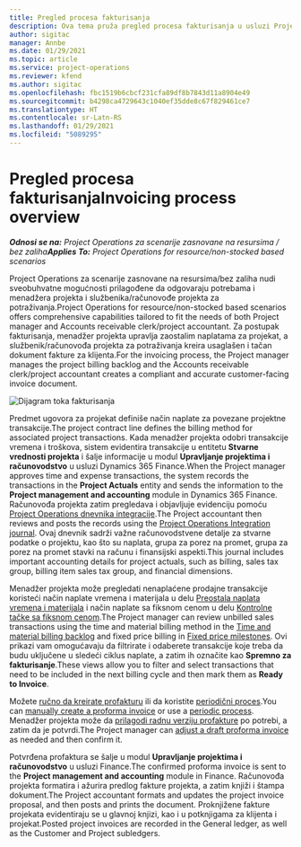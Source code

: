 ```yaml
---
title: Pregled procesa fakturisanja
description: Ova tema pruža pregled procesa fakturisanja u usluzi Project Operations za scenarije zasnovane na resursima/bez zaliha.
author: sigitac
manager: Annbe
ms.date: 01/29/2021
ms.topic: article
ms.service: project-operations
ms.reviewer: kfend
ms.author: sigitac
ms.openlocfilehash: fbc1519b6cbcf231cfa89df8b7843d11a8904e49
ms.sourcegitcommit: b4298ca4729643c1040ef35dde8c67f829461ce7
ms.translationtype: HT
ms.contentlocale: sr-Latn-RS
ms.lasthandoff: 01/29/2021
ms.locfileid: "5089295"
---
```

# <a name="invoicing-process-overview"></a><span data-ttu-id="d2964-103">Pregled procesa fakturisanja</span><span class="sxs-lookup"><span data-stu-id="d2964-103">Invoicing process overview</span></span>

<span data-ttu-id="d2964-104">_**Odnosi se na:** Project Operations za scenarije zasnovane na resursima / bez zaliha_</span><span class="sxs-lookup"><span data-stu-id="d2964-104">_**Applies To:** Project Operations for resource/non-stocked based scenarios_</span></span>

<span data-ttu-id="d2964-105">Project Operations za scenarije zasnovane na resursima/bez zaliha nudi sveobuhvatne mogućnosti prilagođene da odgovaraju potrebama i menadžera projekta i službenika/računovođe projekta za potraživanja.</span><span class="sxs-lookup"><span data-stu-id="d2964-105">Project Operations for resource/non-stocked based scenarios offers comprehensive capabilities tailored to fit the needs of both Project manager and Accounts receivable clerk/project accountant.</span></span> <span data-ttu-id="d2964-106">Za postupak fakturisanja, menadžer projekta upravlja zaostalim naplatama za projekat, a službenik/računovođa projekta za potraživanja kreira usaglašen i tačan dokument fakture za klijenta.</span><span class="sxs-lookup"><span data-stu-id="d2964-106">For the invoicing process, the Project manager manages the project billing backlog and the Accounts receivable clerk/project accountant creates a compliant and accurate customer-facing invoice document.</span></span>

![Dijagram toka fakturisanja](./media/invoicing-flow.png)

<span data-ttu-id="d2964-108">Predmet ugovora za projekat definiše način naplate za povezane projektne transakcije.</span><span class="sxs-lookup"><span data-stu-id="d2964-108">The project contract line defines the billing method for associated project transactions.</span></span> <span data-ttu-id="d2964-109">Kada menadžer projekta odobri transakcije vremena i troškova, sistem evidentira transakcije u entitetu **Stvarne vrednosti projekta** i šalje informacije u modul **Upravljanje projektima i računovodstvo** u usluzi Dynamics 365 Finance.</span><span class="sxs-lookup"><span data-stu-id="d2964-109">When the Project manager approves time and expense transactions, the system records the transactions in the **Project Actuals** entity and sends the information to the **Project management and accounting** module in Dynamics 365 Finance.</span></span> <span data-ttu-id="d2964-110">Računovođa projekta zatim pregledava i objavljuje evidenciju pomoću [Project Operations dnevnika integracije](../project-accounting/project-operations-integration-journal.md).</span><span class="sxs-lookup"><span data-stu-id="d2964-110">The Project accountant then reviews and posts the records using the [Project Operations Integration journal](../project-accounting/project-operations-integration-journal.md).</span></span> <span data-ttu-id="d2964-111">Ovaj dnevnik sadrži važne računovodstvene detalje za stvarne podatke o projektu, kao što su naplata, grupa za porez na promet, grupa za porez na promet stavki na računu i finansijski aspekti.</span><span class="sxs-lookup"><span data-stu-id="d2964-111">This journal includes important accounting details for project actuals, such as billing, sales tax group, billing item sales tax group, and financial dimensions.</span></span>

<span data-ttu-id="d2964-112">Menadžer projekta može pregledati nenaplaćene prodajne transakcije koristeći način naplate vremena i materijala u delu [Preostala naplata vremena i materijala](../proforma-invoicing/manage-billing-backlog.md#time-and-material-billing-backlog) i način naplate sa fiksnom cenom u delu [Kontrolne tačke sa fiksnom cenom](../proforma-invoicing/manage-billing-backlog.md#fixed-price-milestones).</span><span class="sxs-lookup"><span data-stu-id="d2964-112">The Project manager can review unbilled sales transactions using the time and material billing method in the [Time and material billing backlog](../proforma-invoicing/manage-billing-backlog.md#time-and-material-billing-backlog) and fixed price billing in [Fixed price milestones](../proforma-invoicing/manage-billing-backlog.md#fixed-price-milestones).</span></span> <span data-ttu-id="d2964-113">Ovi prikazi vam omogućavaju da filtrirate i odaberete transakcije koje treba da budu uključene u sledeći ciklus naplate, a zatim ih označite kao **Spremno za fakturisanje**.</span><span class="sxs-lookup"><span data-stu-id="d2964-113">These views allow you to filter and select transactions that need to be included in the next billing cycle and then mark them as **Ready to Invoice**.</span></span>

<span data-ttu-id="d2964-114">Možete [ručno da kreirate profakturu](../proforma-invoicing/create-manual-proforma-invoice.md) ili da koristite [periodični proces](../proforma-invoicing/configure-automated-invoice-creation.md).</span><span class="sxs-lookup"><span data-stu-id="d2964-114">You can [manually create a proforma invoice](../proforma-invoicing/create-manual-proforma-invoice.md) or use a [periodic process](../proforma-invoicing/configure-automated-invoice-creation.md).</span></span> <span data-ttu-id="d2964-115">Menadžer projekta može da [prilagodi radnu verziju profakture](../proforma-invoicing/manage-proforma-invoice.md) po potrebi, a zatim da je potvrdi.</span><span class="sxs-lookup"><span data-stu-id="d2964-115">The Project manager can [adjust a draft proforma invoice](../proforma-invoicing/manage-proforma-invoice.md) as needed and then confirm it.</span></span>

<span data-ttu-id="d2964-116">Potvrđena profaktura se šalje u modul **Upravljanje projektima i računovodstvo** u usluzi Finance.</span><span class="sxs-lookup"><span data-stu-id="d2964-116">The confirmed proforma invoice is sent to the **Project management and accounting** module in Finance.</span></span> <span data-ttu-id="d2964-117">Računovođa projekta formatira i ažurira predlog fakture projekta, a zatim knjiži i štampa dokument.</span><span class="sxs-lookup"><span data-stu-id="d2964-117">The Project accountant formats and updates the project invoice proposal, and then posts and prints the document.</span></span> <span data-ttu-id="d2964-118">Proknjižene fakture projekata evidentiraju se u glavnoj knjizi, kao i u potknjigama za klijenta i projekat.</span><span class="sxs-lookup"><span data-stu-id="d2964-118">Posted project invoices are recorded in the General ledger, as well as the Customer and Project subledgers.</span></span>
